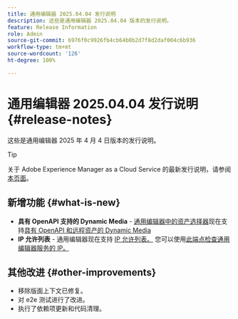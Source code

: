 ```yaml
---
title: 通用编辑器 2025.04.04 发行说明
description: 这些是通用编辑器 2025.04.04 版本的发行说明。
feature: Release Information
role: Admin
source-git-commit: 6976f0c9926fb4cb64b0b2d7f8d2daf004c6b936
workflow-type: tm+mt
source-wordcount: '126'
ht-degree: 100%

---
```



# 通用编辑器 2025.04.04 发行说明 {#release-notes}

这些是通用编辑器 2025 年 4 月 4 日版本的发行说明。

>[!TIP]
>
>关于 Adobe Experience Manager as a Cloud Service 的最新发行说明，请参阅[本页面](/help/release-notes/release-notes-cloud/release-notes-current.md)。

## 新增功能 {#what-is-new}

* **具有 OpenAPI 支持的 Dynamic Media** - [通用编辑器中的资产选择器](/help/assets/overview-asset-selector.md#repository-switcher)现在支持[具有 OpenAPI 和远程资产的 Dynamic Media](/help/assets/integrate-remote-approved-assets-with-sites.md)
* **IP 允许列表** - 通用编辑器现在支持 [IP 允许列表。](/help/implementing/cloud-manager/ip-allow-lists/introduction.md#universal-editor) 您可以使用[此端点检查通用编辑器服务的 IP。](http://universal-editor-service.adobe.io/ip-ranges)

## 其他改进 {#other-improvements}

* 移除版面上下文已修复。
* 对 e2e 测试进行了改进。
* 执行了依赖项更新和代码清理。
